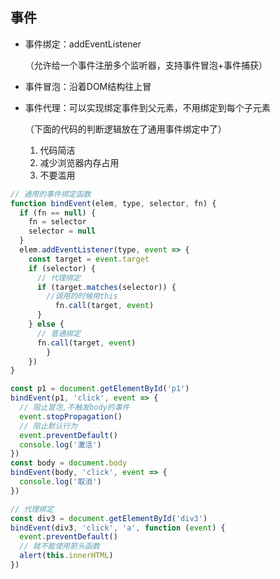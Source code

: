## 事件

- 事件绑定：addEventListener

  （允许给一个事件注册多个监听器，支持事件冒泡+事件捕获）

- 事件冒泡：沿着DOM结构往上冒

- 事件代理：可以实现绑定事件到父元素，不用绑定到每个子元素

  （下面的代码的判断逻辑放在了通用事件绑定中了）

  1. 代码简洁
  2. 减少浏览器内存占用
  3. 不要滥用

```js
// 通用的事件绑定函数
function bindEvent(elem, type, selector, fn) {
  if (fn == null) {
    fn = selector
    selector = null
  }
  elem.addEventListener(type, event => {
    const target = event.target
    if (selector) {
      // 代理绑定
      if (target.matches(selector)) {
        //调用的时候用this       
          fn.call(target, event)
      }
    } else {
      // 普通绑定
      fn.call(target, event)
		}
	})
}

const p1 = document.getElementById('p1')
bindEvent(p1, 'click', event => {
  // 阻止冒泡,不触发body的事件
  event.stopPropagation() 
  // 阻止默认行为
  event.preventDefault()
  console.log('激活')
})
const body = document.body
bindEvent(body, 'click', event => {
  console.log('取消')
})

// 代理绑定
const div3 = document.getElementById('div3')
bindEvent(div3, 'click', 'a', function (event) {
  event.preventDefault()
  // 就不能使用箭头函数
  alert(this.innerHTML)
})
```

